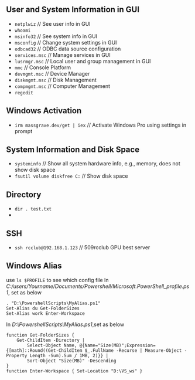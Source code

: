 ## User and System Information in GUI
- `netplwiz`  // See user info in GUI
- `whoami`
- `msinfo32`  // See system info in GUI
- `msconfig`  // Change system settings in GUI
- `odbcad32`  // ODBC data source configuration
- `services.msc`  // Manage services in GUI
- `lusrmgr.msc` // Local user and group management in GUI
- `mmc` // Console Platform
- `devmgmt.msc` // Device Manager
- `diskmgmt.msc` // Disk Management
- `compmgmt.msc` // Computer Management
- `regedit`

## Windows Activation
- `irm massgrave.dev/get | iex`  // Activate Windows Pro using settings in prompt

## System Information and Disk Space
- `systeminfo`  // Show all system hardware info, e.g., memory, does not show disk space
- `fsutil volume diskfree C:`  // Show disk space

## Directory 
- `dir . test.txt`
- 
## SSH 
- `ssh rcclub@192.168.1.123`  // 509rcclub GPU best server

## Windows Alias
use `ls $PROFILE` to see which config file 
In *C:/users/Yourname/Documents/Powershell/Microsoft.PowerShell_profile.ps1*, set as below
```
. "D:\PowershellScripts\MyAlias.ps1"
Set-Alias du Get-FolderSizes
Set-Alias work Enter-Workspace
```
In *D:\PowershellScripts\MyAlias.ps1*,set as below
```
function Get-FolderSizes {
    Get-ChildItem -Directory | 
        Select-Object Name, @{Name="Size(MB)";Expression={[math]::Round((Get-ChildItem $_.FullName -Recurse | Measure-Object -Property Length -Sum).Sum / 1MB, 2)}} |
        Sort-Object "Size(MB)" -Descending
}
function Enter-Workspace { Set-Location "D:\VS_ws" }
```







